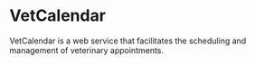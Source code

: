# VetCalendar
VetCalendar is a web service that facilitates the scheduling and management of veterinary appointments.
